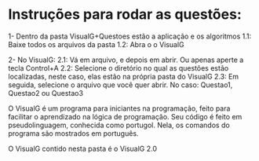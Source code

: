 # Instruções para rodar as questões:

1- Dentro da pasta VisualG+Questoes estão a aplicação e os algoritmos
  1.1: Baixe todos os arquivos da pasta
  1.2: Abra o o VisualG
  
2- No VisualG:
  2.1: Vá em arquivo, e depois em abrir. Ou apenas aperte a tecla Control+A
  2.2: Selecione o diretório no qual as questões estão localizadas, neste caso, elas estão na própria pasta do VisualG
  2.3: Em seguida, selecione o arquivo que você quer abrir. No caso: Questao1, Questao2 ou Questao3
  
 O VisualG é um programa para iniciantes na programação, feito para facilitar o aprendizado na lógica de programação. Seu código é feito em pseudolinguagem, conhecida como portugol. Nela, os comandos do programa são mostrados em português.
 
 O VisualG contido nesta pasta é o VisualG 2.0
